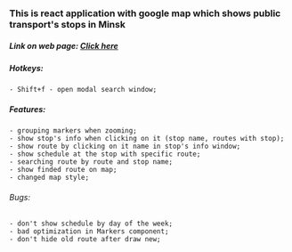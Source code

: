 ### This is react application with google map which shows public transport's stops in Minsk

##### Link on web page: [Click here](https://minsktrans-schedule-qeocf.ondigitalocean.app) 

##### Hotkeys:
    - Shift+f - open modal search window;

##### Features:
    - grouping markers when zooming;
    - show stop's info when clicking on it (stop name, routes with stop); 
    - show route by clicking on it name in stop's info window;
    - show schedule at the stop with specific route;
    - searching route by route and stop name;
    - show finded route on map;
    - changed map style;

###### Bugs:
    - don't show schedule by day of the week;
    - bad optimization in Markers component;
    - don't hide old route after draw new;